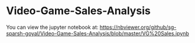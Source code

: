 # Video-Game-Sales-Analysis
You can view the jupyter notebook at:
https://nbviewer.org/github/sg-sparsh-goyal/Video-Game-Sales-Analysis/blob/master/VG%20Sales.ipynb

